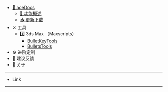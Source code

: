 <!--
 * @Description: 
 * @Author: Bullet.S
 * @Date: 2019-12-05 13:43:39
 * @LastEditors: Bullet.S
 * @LastEditTime: 2019-12-14 23:34:05
 * @Email: animator.bullet@foxmail.com
 -->

- [👒 aceDocs](Home.md)
    - [💠  功能概述](Guide.md)
    - [📥 更新下载](Update.md)
- ⚔️ 工具
    - 1️⃣ 3ds Max （Maxscripts）
        - [BulletKeyTools](tools/maxscripts/BulletKeyTools.md)
        - [BulletsTools](tools/maxscripts/BulletsTools/BulletsTools.md)
- ⚙️ 进阶定制
- 💭 建议反馈
- 💊 关于

---
- Link

---